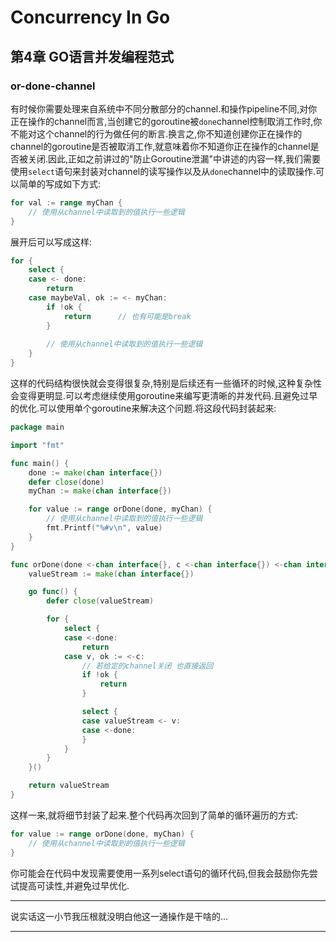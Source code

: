 # Concurrency In Go

## 第4章 GO语言并发编程范式

### or-done-channel

有时候你需要处理来自系统中不同分散部分的channel.和操作pipeline不同,对你正在操作的channel而言,当创建它的goroutine被`done`channel控制取消工作时,你不能对这个channel的行为做任何的断言.换言之,你不知道创建你正在操作的channel的goroutine是否被取消工作,就意味着你不知道你正在操作的channel是否被关闭.因此,正如之前讲过的"防止Goroutine泄漏"中讲述的内容一样,我们需要使用`select`语句来封装对channel的读写操作以及从`done`channel中的读取操作.可以简单的写成如下方式:

```go
for val := range myChan {
	// 使用从channel中读取到的值执行一些逻辑
}
```

展开后可以写成这样:

```go
for {
	select {
	case <- done:
		return
	case maybeVal, ok := <- myChan:
		if !ok {
			return		// 也有可能是break
		}
		
		// 使用从channel中读取到的值执行一些逻辑
	}
}
```

这样的代码结构很快就会变得很复杂,特别是后续还有一些循环的时候,这种复杂性会变得更明显.可以考虑继续使用goroutine来编写更清晰的并发代码.且避免过早的优化.可以使用单个goroutine来解决这个问题.将这段代码封装起来:

```go
package main

import "fmt"

func main() {
	done := make(chan interface{})
	defer close(done)
	myChan := make(chan interface{})

	for value := range orDone(done, myChan) {
		// 使用从channel中读取到的值执行一些逻辑
		fmt.Printf("%#v\n", value)
	}
}

func orDone(done <-chan interface{}, c <-chan interface{}) <-chan interface{} {
	valueStream := make(chan interface{})

	go func() {
		defer close(valueStream)

		for {
			select {
			case <-done:
				return
			case v, ok := <-c:
				// 若给定的channel关闭 也直接返回
				if !ok {
					return
				}

				select {
				case valueStream <- v:
				case <-done:
				}
			}
		}
	}()

	return valueStream
}
```

这样一来,就将细节封装了起来.整个代码再次回到了简单的循环遍历的方式:

```go
for value := range orDone(done, myChan) {
	// 使用从channel中读取到的值执行一些逻辑
}
```

你可能会在代码中发现需要使用一系列select语句的循环代码,但我会鼓励你先尝试提高可读性,并避免过早优化.

****

说实话这一小节我压根就没明白他这一通操作是干啥的...

****